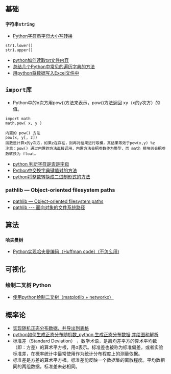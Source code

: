 
## 基础
### `字符串string`
* [Python字符串字母大小写转换](https://blog.csdn.net/TINA_JING_LIU/article/details/122691669)
```
str1.lower()
str1.upper()
```
* [python如何读取txt文件内容](https://m.php.cn/article/479676.html)
* [总结几个Python中常见的遍历字典的方法](https://blog.csdn.net/yaoyuanna/article/details/126009259)
* [用python将数据写入Excel文件中](https://blog.csdn.net/weixin_44322716/article/details/127790436)

## `import库`
* Python中的n次方用pow()方法来表示，pow()方法返回 xy（x的y次方）的值。
```
import math
math.pow( x, y )

内置的 pow() 方法
pow(x, y[, z])
函数是计算x的y次方，如果z在存在，则再对结果进行取模，其结果等效于pow(x,y) %z
注意：pow() 通过内置的方法直接调用，内置方法会把参数作为整型，而 math 模块则会把参数转换为 float。

```


* [python 判断字符是否是字母](https://blog.csdn.net/weixin_46507345/article/details/123406895)
* [Python中交换字典键值对的方法](https://blog.csdn.net/weixin_46707326/article/details/117387329)
* [python将整数转换成二进制形式的方法](https://blog.csdn.net/ACBC12345/article/details/124441879)


### pathlib — Object-oriented filesystem paths
* [pathlib — Object-oriented filesystem paths](https://docs.python.org/3/library/pathlib.html)
* [pathlib --- 面向对象的文件系统路径](https://docs.python.org/zh-cn/3/library/pathlib.html#)




## 算法
### `哈夫曼树`
* [Python实现哈夫曼编码（Huffman code）(不怎么用)](https://blog.csdn.net/qq_42932667/article/details/121952585)

## 可视化
### 绘制二叉树 Python
* [使用python绘制二叉树（matplotlib + networkx）](https://blog.csdn.net/weixin_50425288/article/details/124019369)

## 概率论
* [实现随机正态分布数据，并导出到表格](https://blog.csdn.net/m0_53533553/article/details/127639771)
* [python如何生成正态分布随机数_python 生成正态分布数据,并绘图和解析](https://blog.csdn.net/weixin_42436482/article/details/112183032)
* 标准差（Standard Deviation） ，数学术语，是离均差平方的算术平均数（即：方差）的算术平方根，用σ表示。标准差也被称为标准偏差，或者实验标准差，在概率统计中最常使用作为统计分布程度上的测量依据。
* 标准差是方差的算术平方根。标准差能反映一个数据集的离散程度。平均数相同的两组数据，标准差未必相同。










